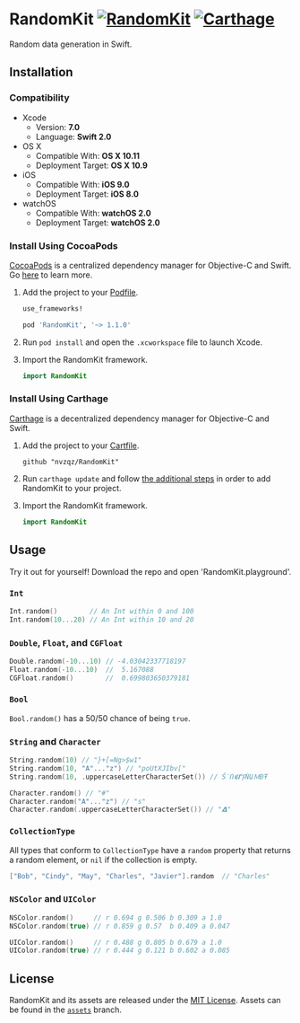 # RandomKit [![RandomKit](https://img.shields.io/cocoapods/v/RandomKit.svg)](https://cocoapods.org/pods/RandomKit) [![Carthage](https://img.shields.io/badge/Carthage-compatible-4BC51D.svg?style=flat)](https://github.com/Carthage/Carthage)

Random data generation in Swift.

## Installation

### Compatibility

- Xcode
    - Version:  **7.0**
    - Language: **Swift 2.0**
- OS X
    - Compatible With:   **OS X 10.11**
    - Deployment Target: **OS X 10.9**
- iOS
    - Compatible With:   **iOS 9.0**
    - Deployment Target: **iOS 8.0**
- watchOS
    - Compatible With:   **watchOS 2.0**
    - Deployment Target: **watchOS 2.0**

### Install Using CocoaPods
[CocoaPods](https://cocoapods.org/) is a centralized dependency manager for
Objective-C and Swift. Go [here](https://guides.cocoapods.org/using/index.html)
to learn more.

1. Add the project to your [Podfile](https://guides.cocoapods.org/using/the-podfile.html).

    ```ruby
    use_frameworks!

    pod 'RandomKit', '~> 1.1.0'
    ```

2. Run `pod install` and open the `.xcworkspace` file to launch Xcode.

3. Import the RandomKit framework.

    ```swift
    import RandomKit
    ```

### Install Using Carthage
[Carthage](https://github.com/Carthage/Carthage) is a decentralized dependency
manager for Objective-C and Swift.

1. Add the project to your [Cartfile](https://github.com/Carthage/Carthage/blob/master/Documentation/Artifacts.md#cartfile).

    ```
    github "nvzqz/RandomKit"
    ```

2. Run `carthage update` and follow [the additional steps](https://github.com/Carthage/Carthage#getting-started)
   in order to add RandomKit to your project.

3. Import the RandomKit framework.

    ```swift
    import RandomKit
    ```

## Usage

Try it out for yourself! Download the repo and open 'RandomKit.playground'.

### `Int`

```swift
Int.random()        // An Int within 0 and 100
Int.random(10...20) // An Int within 10 and 20
```

### `Double`, `Float`, and `CGFloat`

```swift
Double.random(-10...10) // -4.03042337718197
Float.random(-10...10)  //  5.167088
CGFloat.random()        //  0.699803650379181
```

### `Bool`
`Bool.random()` has a 50/50 chance of being `true`.

### `String` and `Character`

```swift
String.random(10) // "}+[=Ng>$w1"
String.random(10, "A"..."z") // "poUtXJIbv["
String.random(10, .uppercaseLetterCharacterSet()) // ṤՈ𝕮𝝘ꝻṄԱＭĐŦ

Character.random() // "#"
Character.random("A"..."z") // "s"
Character.random(.uppercaseLetterCharacterSet()) // "𝝙"
```

### `CollectionType`

All types that conform to `CollectionType` have a `random` property
that returns a random element, or `nil` if the collection is empty.

```swift
["Bob", "Cindy", "May", "Charles", "Javier"].random  // "Charles"
```

### `NSColor` and `UIColor`

```swift
NSColor.random()     // r 0.694 g 0.506 b 0.309 a 1.0
NSColor.random(true) // r 0.859 g 0.57  b 0.409 a 0.047

UIColor.random()     // r 0.488 g 0.805 b 0.679 a 1.0
UIColor.random(true) // r 0.444 g 0.121 b 0.602 a 0.085
```

## License

RandomKit and its assets are released under the [MIT License](LICENSE.md). Assets
can be found in the [`assets`](https://github.com/nvzqz/RandomKit/tree/assets)
branch.

